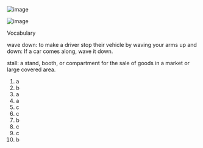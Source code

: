![image](https://github.com/jeuneseven/ReadingNotes/assets/8426758/cf546746-22e3-427a-ba4e-6166f5b591ee)

![image](https://github.com/jeuneseven/ReadingNotes/assets/8426758/51e0d545-343c-4129-87fa-82c0f0bf5e5b)

Vocabulary

wave down: to make a driver stop their vehicle by waving your arms up and down: If a car comes along, wave it down.

stall: a stand, booth, or compartment for the sale of goods in a market or large covered area.

1. a
2. b
3. a
4. a
5. c
6. c
7. b
8. c
9. c
10. b
